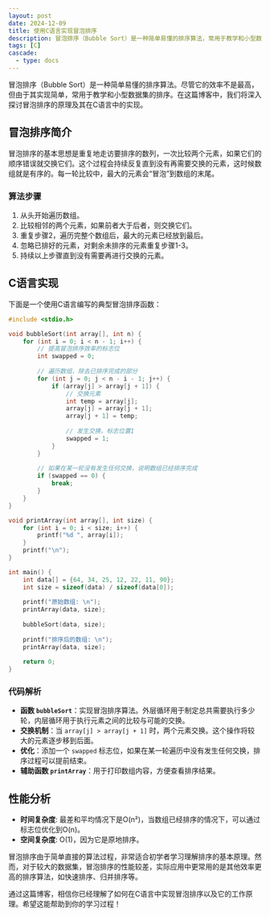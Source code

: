 ```yaml
---
layout: post
date: 2024-12-09
title: 使用C语言实现冒泡排序
description: 冒泡排序（Bubble Sort）是一种简单易懂的排序算法，常用于教学和小型数据集的排序。本文将深入探讨冒泡排序的原理及其在C语言中的实现。
tags: [C]
cascade:
  - type: docs
---
```


冒泡排序（Bubble Sort）是一种简单易懂的排序算法。尽管它的效率不是最高，但由于其实现简单，常用于教学和小型数据集的排序。在这篇博客中，我们将深入探讨冒泡排序的原理及其在C语言中的实现。

## 冒泡排序简介

冒泡排序的基本思想是重复地走访要排序的数列，一次比较两个元素，如果它们的顺序错误就交换它们。这个过程会持续反复直到没有再需要交换的元素，这时候数组就是有序的。每一轮比较中，最大的元素会“冒泡”到数组的末尾。

### 算法步骤

1. 从头开始遍历数组。
2. 比较相邻的两个元素，如果前者大于后者，则交换它们。
3. 重复步骤2，遍历完整个数组后，最大的元素已经放到最后。
4. 忽略已排好的元素，对剩余未排序的元素重复步骤1-3。
5. 持续以上步骤直到没有需要再进行交换的元素。

## C语言实现

下面是一个使用C语言编写的典型冒泡排序函数：

```c
#include <stdio.h>

void bubbleSort(int array[], int n) {
    for (int i = 0; i < n - 1; i++) {
        // 提高冒泡排序效率的标志位
        int swapped = 0;
        
        // 遍历数组，除去已排序完成的部分
        for (int j = 0; j < n - i - 1; j++) {
            if (array[j] > array[j + 1]) {
                // 交换元素
                int temp = array[j];
                array[j] = array[j + 1];
                array[j + 1] = temp;
                
                // 发生交换，标志位置1
                swapped = 1;
            }
        }
        
        // 如果在某一轮没有发生任何交换，说明数组已经排序完成
        if (swapped == 0) {
            break;
        }
    }
}

void printArray(int array[], int size) {
    for (int i = 0; i < size; i++) {
        printf("%d ", array[i]);
    }
    printf("\n");
}

int main() {
    int data[] = {64, 34, 25, 12, 22, 11, 90};
    int size = sizeof(data) / sizeof(data[0]);
    
    printf("原始数组: \n");
    printArray(data, size);
    
    bubbleSort(data, size);
    
    printf("排序后的数组: \n");
    printArray(data, size);
    
    return 0;
}
```

### 代码解析

- **函数 `bubbleSort`**：实现冒泡排序算法。外层循环用于制定总共需要执行多少轮，内层循环用于执行元素之间的比较与可能的交换。
- **交换机制**：当 `array[j] > array[j + 1]` 时，两个元素交换。这个操作将较大的元素逐步移到后面。
- **优化**：添加一个 `swapped` 标志位，如果在某一轮遍历中没有发生任何交换，排序过程可以提前结束。
- **辅助函数 `printArray`**：用于打印数组内容，方便查看排序结果。

## 性能分析

- **时间复杂度**: 最差和平均情况下是O(n²)，当数组已经排序的情况下，可以通过标志位优化到O(n)。
- **空间复杂度**: O(1)，因为它是原地排序。

冒泡排序由于简单直接的算法过程，非常适合初学者学习理解排序的基本原理。然而，对于较大的数据集，冒泡排序的性能较差，实际应用中更常用的是其他效率更高的排序算法，如快速排序、归并排序等。

通过这篇博客，相信你已经理解了如何在C语言中实现冒泡排序以及它的工作原理。希望这能帮助到你的学习过程！